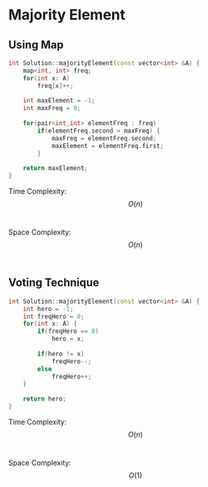 # Majority Element

## Using Map

```cpp
int Solution::majorityElement(const vector<int> &A) {
    map<int, int> freq;
    for(int x: A)
        freq[x]++;
        
    int maxElement = -1;
    int maxFreq = 0;
    
    for(pair<int,int> elementFreq : freq) 
        if(elementFreq.second > maxFreq) {
            maxFreq = elementFreq.second;
            maxElement = elementFreq.first;
        }
        
    return maxElement;
}
```

Time Complexity: $$O(n)$$​

Space Complexity: $$O(n)$$​

## Voting Technique

```cpp
int Solution::majorityElement(const vector<int> &A) {
    int hero = -1;
    int freqHero = 0;
    for(int x: A) {
        if(freqHero == 0)
            hero = x;
            
        if(hero != x)
            freqHero--;
        else
            freqHero++;
    }
    
    return hero;
}
```

Time Complexity: $$O(n)$$​

Space Complexity: $$O(1)$$​

